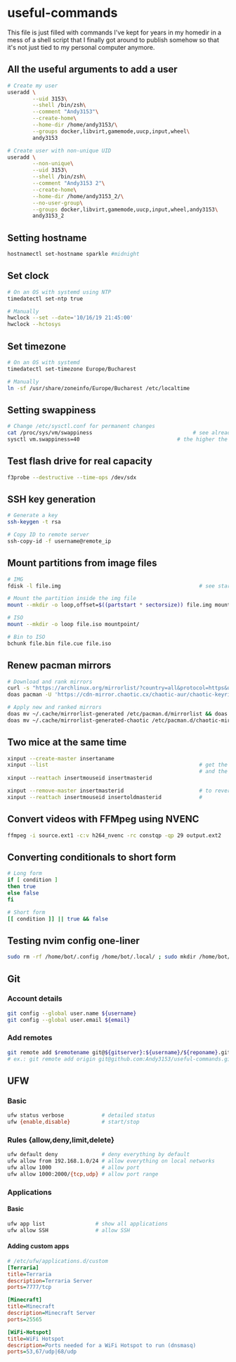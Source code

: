 <!-- vim: set fenc=utf-8 ts=4 sw=4 sts=4 sr et si tw=0 fdm=marker fmr={{{,}}}: -->

<!-- {{{ Introduction -->
# useful-commands
This file is just filled with commands I've kept for years in my homedir in a mess of a shell script that I finally got around to publish somehow so that it's not just tied to my personal computer anymore.
<!-- }}} -->

<!-- {{{ All the useful arguments to add a user -->
## All the useful arguments to add a user
```bash
# Create my user
useradd \
        --uid 3153\
        --shell /bin/zsh\
        --comment "Andy3153"\
        --create-home\
        --home-dir /home/andy3153/\
        --groups docker,libvirt,gamemode,uucp,input,wheel\
        andy3153

# Create user with non-unique UID
useradd \
        --non-unique\
        --uid 3153\
        --shell /bin/zsh\
        --comment "Andy3153 2"\
        --create-home\
        --home-dir /home/andy3153_2/\
        --no-user-group\
        --groups docker,libvirt,gamemode,uucp,input,wheel,andy3153\
        andy3153_2
```
<!-- }}} -->

<!-- {{{ Setting hostname -->
## Setting hostname
```bash
hostnamectl set-hostname sparkle #midnight
```
<!-- }}} -->

<!-- {{{ Set clock -->
## Set clock
```bash
# On an OS with systemd using NTP
timedatectl set-ntp true

# Manually
hwclock --set --date='10/16/19 21:45:00'
hwclock --hctosys
```
<!-- }}} -->

<!-- {{{ Set timezone -->
## Set timezone
```bash
# On an OS with systemd
timedatectl set-timezone Europe/Bucharest

# Manually
ln -sf /usr/share/zoneinfo/Europe/Bucharest /etc/localtime
```
<!-- }}} -->

<!-- {{{ Setting swappiness -->
## Setting swappiness
```bash
# Change /etc/sysctl.conf for permanent changes
cat /proc/sys/vm/swappiness                                # see already-set swappiness
sysctl vm.swappiness=40                               # the higher the more 'swappy'
```
<!-- }}} -->

<!-- {{{ Test flash drive for real capacity -->
## Test flash drive for real capacity
```bash
f3probe --destructive --time-ops /dev/sdx
```
<!-- }}} -->

<!-- {{{ SSH key generation -->
## SSH key generation
```bash
# Generate a key
ssh-keygen -t rsa

# Copy ID to remote server
ssh-copy-id -f username@remote_ip
```
<!-- }}} -->

<!-- {{{ Mount partitions from image files -->
## Mount partitions from image files
```bash
# IMG
fdisk -l file.img                                            # see start of partition and sector size

# Mount the partition inside the img file
mount --mkdir -o loop,offset=$((partstart * sectorsize)) file.img mountpoint/

# ISO
mount --mkdir -o loop file.iso mountpoint/

# Bin to ISO
bchunk file.bin file.cue file.iso
```
<!-- }}} -->

<!-- {{{ Renew pacman mirrors -->
## Renew pacman mirrors
```bash
# Download and rank mirrors
curl -s "https://archlinux.org/mirrorlist/?country=all&protocol=https&use_mirror_status=on" | sed -e 's/^#Server/Server/' -e '/^#/d' | rankmirrors --parallel - > ~/.cache/mirrorlist-generated
doas pacman -U 'https://cdn-mirror.chaotic.cx/chaotic-aur/chaotic-keyring.pkg.tar.zst' 'https://cdn-mirror.chaotic.cx/chaotic-aur/chaotic-mirrorlist.pkg.tar.zst' ; cat /etc/pacman.d/chaotic-mirrorlist | sed -e 's/^#Server/Server/' -e '/^#/d' | rankmirrors --parallel - > ~/.cache/mirrorlist-generated-chaotic

# Apply new and ranked mirrors
doas mv ~/.cache/mirrorlist-generated /etc/pacman.d/mirrorlist && doas rm -rf /etc/pacman.d/mirrorlist.pacnew
doas mv ~/.cache/mirrorlist-generated-chaotic /etc/pacman.d/chaotic-mirrorlist && doas rm -rf /etc/pacman.d/chaotic-mirrorlist.pacnew
```
<!-- }}} -->

<!-- {{{ Two mice at the same time -->
## Two mice at the same time
```bash
xinput --create-master insertaname
xinput --list                                                # get the 'id=' of your mouse on the line corresponding to your mouse name
                                                             # and the 'id=' of the new master you created, on the line corresponding to 'insertaname pointer'
xinput --reattach insertmouseid insertmasterid

xinput --remove-master insertmasterid                        # to revert changes
xinput --reattach insertmouseid insertoldmasterid            #
```
<!-- }}} -->

<!-- {{{ Convert videos with FFMpeg using NVENC -->
## Convert videos with FFMpeg using NVENC
```bash
ffmpeg -i source.ext1 -c:v h264_nvenc -rc constqp -qp 29 output.ext2
```
<!-- }}} -->

<!-- {{{ Converting conditionals to short form -->
## Converting conditionals to short form
```bash
# Long form
if [ condition ]
then true
else false
fi

# Short form
[[ condition ]] || true && false
```
<!-- }}} -->

<!-- {{{ Testing nvim config one-liner -->
## Testing nvim config one-liner
```bash
sudo rm -rf /home/bot/.config /home/bot/.local/ ; sudo mkdir /home/bot/.config ; sudo cp -r ~/src/nvim/andy3153-init_vim/ /home/bot/.config/nvim ; sudo chown -R bot:bot /home/bot ; sudo -iu bot bash
```
<!-- }}} -->

<!-- {{{ Git -->
## Git
<!-- {{{ Account details -->
### Account details
```bash
git config --global user.name ${username}
git config --global user.email ${email}
```
<!-- }}} -->

<!-- {{{ Add remotes -->
### Add remotes
```bash
git remote add $remotename git@${gitserver}:${username}/${reponame}.git
# ex.: git remote add origin git@github.com:Andy3153/useful-commands.git
```
<!-- }}} -->
<!-- }}} -->

<!-- {{{ UFW -->
## UFW
<!-- {{{ Basic -->
### Basic
```bash
ufw status verbose            # detailed status
ufw {enable,disable}          # start/stop
```
<!-- }}} -->

<!-- {{{ Rules {allow,deny,limit,delete} -->
### Rules {allow,deny,limit,delete}
```bash
ufw default deny              # deny everything by default
ufw allow from 192.168.1.0/24 # allow everything on local networks
ufw allow 1000                # allow port
ufw allow 1000:2000/{tcp,udp} # allow port range
```
<!-- }}} -->

<!-- {{{ Applications-->
### Applications
<!-- {{{ Basic -->
#### Basic
```bash
ufw app list                # show all applications
ufw allow SSH               # allow SSH
```
<!-- }}} -->

<!-- {{{ Adding custom apps -->
#### Adding custom apps
```ini
# /etc/ufw/applications.d/custom
[Terraria]
title=Terraria
description=Terraria Server
ports=7777/tcp

[Minecraft]
title=Minecraft
description=Minecraft Server
ports=25565

[WiFi-Hotspot]
title=WiFi Hotspot
description=Ports needed for a WiFi Hotspot to run (dnsmasq)
ports=53,67/udp|68/udp
```
<!-- }}} -->
<!-- }}} -->
<!-- }}} -->
